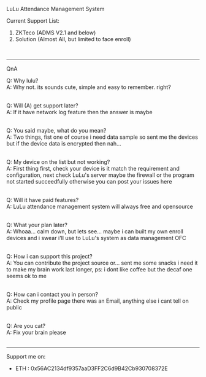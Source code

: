 LuLu Attendance Management System<br>

Current Support List:
1. ZKTeco (ADMS V2.1 and below)
2. Solution (Almost All, but limited to face enroll)<br>

<br><hr>
QnA<br>

  Q: Why lulu?<br>
  A: Why not. its sounds cute, simple and easy to remember. right?<br><br>

  Q: Will (A) get support later?<br>
  A: If it have network log feature then the answer is maybe<br><br>

  Q: You said maybe, what do you mean?<br>
  A: Two things, fist one of course i need data sample so sent me the devices but if the device data is encrypted then nah...<br><br>

  Q: My device on the list but not working?<br>
  A: First thing first, check your device is it match the requirement and configuration, next check LuLu's server maybe the firewall or the program not started succeedfully otherwise you can post your issues here<br><br>
  
  Q: Will it have paid features?<br>
  A: LuLu attendance management system will always free and opensource<br><br>
  
  Q: What your plan later?<br>
  A: Whoaa... calm down, but lets see... maybe i can built my own enroll devices and i swear i'll use to LuLu's system as data management OFC<br><br>
  
  Q: How i can support this project?<br>
  A: You can contribute the project source or... sent me some snacks i need it to make my brain work last longer, ps: i dont like coffee but the decaf one seems ok to me<br><br>
  
  Q: How can i contact you in person?<br>
  A: Check my profile page there was an Email, anything else i cant tell on public<br><br>
  
  Q: Are you cat?<br>
  A: Fix your brain please<br>
<br><hr>
Support me on: <br>
- ETH : 0x56AC2134df9357aaD3FF2C6d9B42Cb930708372E
